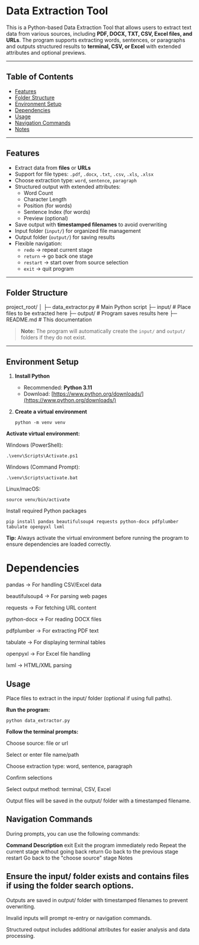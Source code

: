 # Data Extraction Tool

This is a Python-based Data Extraction Tool that allows users to extract text data from various sources, 
including **PDF, DOCX, TXT, CSV, Excel files, and URLs**. The program supports extracting words, sentences, 
or paragraphs and outputs structured results to **terminal, CSV, or Excel** with extended attributes and optional previews.

---

## Table of Contents

- [Features](#features)
- [Folder Structure](#folder-structure)
- [Environment Setup](#environment-setup)
- [Dependencies](#dependencies)
- [Usage](#usage)
- [Navigation Commands](#navigation-commands)
- [Notes](#notes)

---

## Features

- Extract data from **files** or **URLs**
- Support for file types: `.pdf`, `.docx`, `.txt`, `.csv`, `.xls`, `.xlsx`
- Choose extraction type: `word`, `sentence`, `paragraph`
- Structured output with extended attributes:
  - Word Count
  - Character Length
  - Position (for words)
  - Sentence Index (for words)
  - Preview (optional)
- Save output with **timestamped filenames** to avoid overwriting
- Input folder (`input/`) for organized file management
- Output folder (`output/`) for saving results
- Flexible navigation:
  - `redo` → repeat current stage
  - `return` → go back one stage
  - `restart` → start over from source selection
  - `exit` → quit program

---

## Folder Structure
project_root/
│
├─ data_extractor.py # Main Python script
├─ input/ # Place files to be extracted here
├─ output/ # Program saves results here
├─ README.md # This documentation


> **Note:** The program will automatically create the `input/` and `output/` folders if they do not exist.

---

## Environment Setup

1. **Install Python**
   - Recommended: **Python 3.11**
   - Download: [https://www.python.org/downloads/](https://www.python.org/downloads/)

2. **Create a virtual environment**
   ```
   python -m venv venv

**Activate virtual environment:**

Windows (PowerShell):

```
.\venv\Scripts\Activate.ps1
```

Windows (Command Prompt):
```
.\venv\Scripts\activate.bat
```

Linux/macOS:
```
source venv/bin/activate
```

Install required Python packages
```
pip install pandas beautifulsoup4 requests python-docx pdfplumber tabulate openpyxl lxml
```

**Tip:** Always activate the virtual environment before running the program to ensure dependencies are loaded correctly.

# Dependencies

pandas → For handling CSV/Excel data

beautifulsoup4 → For parsing web pages

requests → For fetching URL content

python-docx → For reading DOCX files

pdfplumber → For extracting PDF text

tabulate → For displaying terminal tables

openpyxl → For Excel file handling

lxml → HTML/XML parsing

## Usage

Place files to extract in the input/ folder (optional if using full paths).

**Run the program:**
```
python data_extractor.py
```

**Follow the terminal prompts:**

Choose source: file or url

Select or enter file name/path

Choose extraction type: word, sentence, paragraph

Confirm selections

Select output method: terminal, CSV, Excel

Output files will be saved in the output/ folder with a timestamped filename.

## Navigation Commands

During prompts, you can use the following commands:

**Command	Description**
exit	    Exit the program immediately
redo	    Repeat the current stage without going back
return	  Go back to the previous stage
restart	  Go back to the "choose source" stage
Notes

## Ensure the input/ folder exists and contains files if using the folder search options.

Outputs are saved in output/ folder with timestamped filenames to prevent overwriting.

Invalid inputs will prompt re-entry or navigation commands.

Structured output includes additional attributes for easier analysis and data processing.


